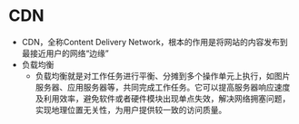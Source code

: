 # CDN

- CDN，全称Content Delivery Network，根本的作用是将网站的内容发布到最接近用户的网络“边缘”
- 负载均衡
  - 负载均衡就是对工作任务进行平衡、分摊到多个操作单元上执行，如图片服务器、应用服务器等，共同完成工作任务。它可以提高服务器响应速度及利用效率，避免软件或者硬件模块出现单点失效，解决网络拥塞问题，实现地理位置无关性，为用户提供较一致的访问质量。